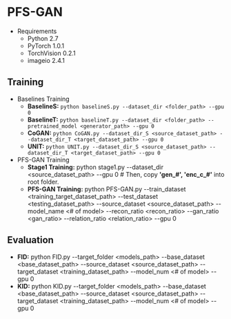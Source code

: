 # PFS-GAN
* Requirements
  * Python 2.7
  * PyTorch 1.0.1
  * TorchVision 0.2.1
  * imageio 2.4.1

## Training
* Baselines Training
  * **BaselineS:** ```python baselineS.py --dataset_dir <folder_path> --gpu 0```
  * **BaselineT:** ```python baselineT.py --dataset_dir <folder_path> --pretrained_model <generator_path> --gpu 0``` 
  * **CoGAN:** ```python CoGAN.py --dataset_dir_S <source_dataset_path> --dataset_dir_T <target_dataset_path> --gpu 0``` 
  * **UNIT:** ```python UNIT.py --dataset_dir_S <source_dataset_path> --dataset_dir_T <target_dataset_path> --gpu 0``` 
* PFS-GAN Training
  * **Stage1 Training:** python stage1.py --dataset_dir <source_dataset_path> --gpu 0 # Then, copy **'gen_#', 'enc_c_#'** into root folder.
  * **PFS-GAN Training:** python PFS-GAN.py --train_dataset <training_target_dataset_path> --test_dataset <testing_dataset_path> --source_dataset <source_dataset_path> --model_name <# of model> --recon_ratio <recon_ratio> --gan_ratio <gan_ratio> --relation_ratio <relation_ratio> --gpu 0
  
## Evaluation
* **FID:** python FID.py --target_folder <models_path> --base_dataset <base_dataset_path> --source_dataset <source_dataset_path> --target_dataset <training_dataset_path> --model_num <# of model> --gpu 0
* **KID:** python KID.py --target_folder <models_path> --base_dataset <base_dataset_path> --source_dataset <source_dataset_path> --target_dataset <training_dataset_path> --model_num <# of model> --gpu 0

